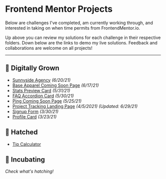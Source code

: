 # Frontend Mentor Projects

Below are challenges I've completed, am currently working through, and interested in taking on when time permits from FrontendMentor.io.

Up above you can review my solutions for each challenge in their respective folders. Down below are the links to demo my live solutions. Feedback and collaborations are welcome on all projects!

---

## 🐔 Digitally Grown

- [Sunnyside Agency](https://shegeeks.github.io/Frontend-Mentor-Projects/sunnyside-agency/) _(6/20/21)_
- [Base Apparel Coming Soon Page](https://shegeeks.github.io/Frontend-Mentor-Projects/base-apparel/) _(6/17/21)_
- [Stats Preview Card](https://shegeeks.github.io/Frontend-Mentor-Projects/stats-preview-card/) _(5/31/21)_
- [FAQ Accordion Card](https://shegeeks.github.io/Frontend-Mentor-Projects/faq-accordion-card/) _(5/30/21)_
- [Ping Coming Soon Page](https://shegeeks.github.io/Frontend-Mentor-Projects/ping-coming-soon-page) _(5/25/21)_
- [Project Tracking Landing Page](https://shegeeks.github.io/Frontend-Mentor-Projects/project-tracking-component/) _(4/5/2021)_ _(Updated: 6/29/21)_
- [Signup Form](https://shegeeks.github.io/Frontend-Mentor-Projects/Signup%20Form/) _(3/30/21)_
- [Profile Card](https://shegeeks.github.io/Frontend-Mentor-Projects/Profile%20Card/) _(3/23/21)_

## 🐣 Hatched

- [Tip Calculator](https://github.com/SheGeeks/Frontend-Mentor-Projects/tree/Frontend-Mentor-Projects/tip-calculator)

## 🥚 Incubating

_Check what's hatching!_
